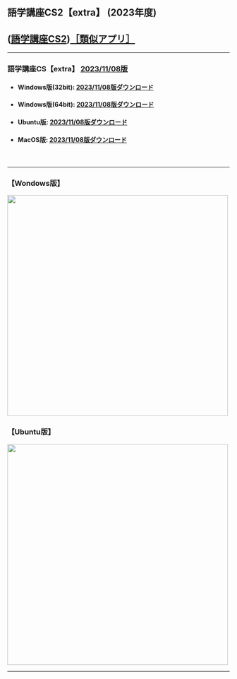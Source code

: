 ## 語学講座CS2【extra】 (2023年度)  
## ([語学講座CS2](https://csreviser.github.io/CaptureStream2/))[［類似アプリ］](https://csreviser.github.io/CaptureStream2/application)          

***
### 語学講座CS【extra】 [2023/11/08版](https://github.com/CSReviser/Capturestream2-extra/releases/tag/20231108)                 

   - #### Windows版(32bit): [2023/11/08版ダウンロード](https://github.com/CSReviser/CaptureStream2-extra/releases/download/20231108/CaptureStream2-extra-Windows-20231108.zip)                          
   - #### Windows版(64bit): [2023/11/08版ダウンロード](https://github.com/CSReviser/CaptureStream2-extra/releases/download/20231108/CaptureStream2-extra-Windows-x64-20231108.zip)    
   - #### Ubuntu版: [2023/11/08版ダウンロード](https://github.com/CSReviser/CaptureStream2-extra/releases/download/20231108/CaptureStream2-extra-Ubuntu-20231108.zip)
   - #### MacOS版: [2023/11/08版ダウンロード](https://github.com/CSReviser/CaptureStream2-extra/releases/download/20231108/CaptureStream2-extra-MacOS-20231108.dmg)
　　     
                               
***       
### 【Wondows版】                       
<img src="https://github-production-user-asset-6210df.s3.amazonaws.com/46049273/281395064-56ddca42-8b83-41b7-83e9-927396b208f2.png" width="500">


### 【Ubuntu版】                       
<img src="https://user-images.githubusercontent.com/46049273/219273859-02f739d2-3ce0-4e2d-b4fc-70ed6c1cc340.png" width="500">

***      
<link rel="shortcut icon" type="image/x-icon" href="https://avatars.githubusercontent.com/u/46049273?v=4">
<meta name="twitter:image:src" content="https://avatars.githubusercontent.com/u/46049273?v=4">
